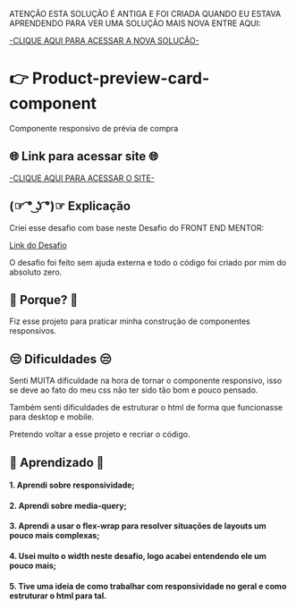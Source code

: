 
ATENÇÃO ESTA SOLUÇÃO É ANTIGA E FOI CRIADA QUANDO EU ESTAVA APRENDENDO
PARA VER UMA SOLUÇÃO MAIS NOVA ENTRE AQUI:

[-CLIQUE AQUI PARA ACESSAR A NOVA SOLUÇÃO-](https://github.com/matheuzeba/Product-preview-card-component)

# 👉 Product-preview-card-component

Componente responsivo de prévia de compra

## 🌐 Link para acessar site 🌐

[-CLIQUE AQUI PARA ACESSAR O SITE-](https://matheuzeba.github.io/Product-preview-card-component/)

## (☞ ͡° ͜ʖ ͡°)☞ Explicação

Criei esse desafio com base neste Desafio do FRONT END MENTOR:

[Link do Desafio](https://www.frontendmentor.io/challenges/product-preview-card-component-GO7UmttRfa)

O desafio foi feito sem ajuda externa e todo o código foi criado por mim do absoluto zero.

## 🤔 Porque? 🤔

Fiz esse projeto para praticar minha construção de componentes responsivos. 
## 😒 Dificuldades 😒

Senti MUITA dificuldade na hora de tornar o componente responsivo, isso se deve ao fato do meu css não ter sido tão bom e pouco pensado. 

Também senti dificuldades de estruturar o html de forma que funcionasse para desktop e mobile.

Pretendo voltar a esse projeto e recriar o código.

## 🧐 Aprendizado 🧐

#### 1. Aprendi sobre responsividade;

#### 2. Aprendi sobre media-query;

#### 3. Aprendi a usar o flex-wrap para resolver situações de layouts um pouco mais complexas;

#### 4. Usei muito o width neste desafio, logo acabei entendendo ele um pouco mais;

#### 5. Tive uma ideia de como trabalhar com responsividade no geral e como estruturar o html para tal.

